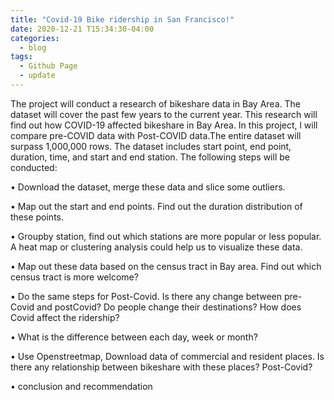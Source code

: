 ```yaml
---
title: "Covid-19 Bike ridership in San Francisco!"
date: 2020-12-21 T15:34:30-04:00
categories:
  - blog
tags:
  - Github Page
  - update
---
```


The project will conduct a research of bikeshare data in Bay Area. The dataset will cover the past few years to the current year. This research will find out how COVID-19 affected bikeshare in Bay Area. In this project, l will compare pre-COVID data with Post-COVID data.The entire dataset will surpass 1,000,000 rows. The dataset includes start point, end point, duration, time, and start and end station. The following steps will be conducted:

• Download the dataset, merge these data and slice some outliers.

• Map out the start and end points. Find out the duration distribution of these points.

• Groupby station, find out which stations are more popular or less popular. A heat map or clustering analysis could help us to visualize these data.

• Map out these data based on the census tract in Bay area. Find out which census tract is more welcome?

• Do the same steps for Post-Covid. Is there any change between pre-Covid and postCovid? Do people change their destinations? How does Covid affect the ridership?

• What is the difference between each day, week or month? 

• Use Openstreetmap, Download data of commercial and resident places. Is there any relationship between bikeshare with these places? Post-Covid?

• conclusion and recommendation 


